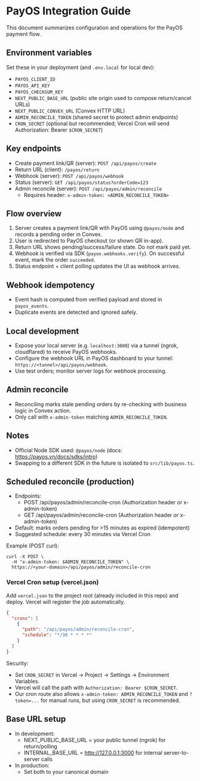 # PayOS Integration Guide

This document summarizes configuration and operations for the PayOS payment flow.

## Environment variables

Set these in your deployment (and `.env.local` for local dev):

- `PAYOS_CLIENT_ID`
- `PAYOS_API_KEY`
- `PAYOS_CHECKSUM_KEY`
- `NEXT_PUBLIC_BASE_URL` (public site origin used to compose return/cancel URLs)
- `NEXT_PUBLIC_CONVEX_URL` (Convex HTTP URL)
- `ADMIN_RECONCILE_TOKEN` (shared secret to protect admin endpoints)
- `CRON_SECRET` (optional but recommended; Vercel Cron will send Authorization: Bearer `$CRON_SECRET`)

## Key endpoints

- Create payment link/QR (server): `POST /api/payos/create`
- Return URL (client): `/payos/return`
- Webhook (server): `POST /api/payos/webhook`
- Status (server): `GET /api/payos/status?orderCode=123`
- Admin reconcile (server): `POST /api/payos/admin/reconcile`
  - Requires header: `x-admin-token: <ADMIN_RECONCILE_TOKEN>`

## Flow overview

1. Server creates a payment link/QR with PayOS using `@payos/node` and records a pending order in Convex.
2. User is redirected to PayOS checkout (or shown QR in-app).
3. Return URL shows pending/success/failure state. Do not mark paid yet.
4. Webhook is verified via SDK (`payos.webhooks.verify`). On successful event, mark the order `succeeded`.
5. Status endpoint + client polling updates the UI as webhook arrives.

## Webhook idempotency

- Event hash is computed from verified payload and stored in `payos_events`.
- Duplicate events are detected and ignored safely.

## Local development

- Expose your local server (e.g. `localhost:3000`) via a tunnel (ngrok, cloudflared) to receive PayOS webhooks.
- Configure the webhook URL in PayOS dashboard to your tunnel: `https://<tunnel>/api/payos/webhook`.
- Use test orders; monitor server logs for webhook processing.

## Admin reconcile

- Reconciling marks stale pending orders by re-checking with business logic in Convex action.
- Only call with `x-admin-token` matching `ADMIN_RECONCILE_TOKEN`.

## Notes

- Official Node SDK used: `@payos/node` (docs: https://payos.vn/docs/sdks/intro)
- Swapping to a different SDK in the future is isolated to `src/lib/payos.ts`.


## Scheduled reconcile (production)

- Endpoints:
  - POST /api/payos/admin/reconcile-cron (Authorization header or x-admin-token)
  - GET  /api/payos/admin/reconcile-cron (Authorization header or x-admin-token)
- Default: marks orders pending for >15 minutes as expired (idempotent)
- Suggested schedule: every 30 minutes via Vercel Cron

Example (POST curl):

```
curl -X POST \
  -H "x-admin-token: $ADMIN_RECONCILE_TOKEN" \
  https://<your-domain>/api/payos/admin/reconcile-cron
```

### Vercel Cron setup (vercel.json)

Add `vercel.json` to the project root (already included in this repo) and deploy. Vercel will register the job automatically.

```json
{
  "crons": [
    {
      "path": "/api/payos/admin/reconcile-cron",
      "schedule": "*/30 * * * *"
    }
  ]
}
```

Security:
- Set `CRON_SECRET` in Vercel → Project → Settings → Environment Variables.
- Vercel will call the path with `Authorization: Bearer $CRON_SECRET`.
- Our cron route also allows `x-admin-token: ADMIN_RECONCILE_TOKEN` and `?token=...` for manual runs, but using `CRON_SECRET` is recommended.

## Base URL setup

- In development:
  - NEXT_PUBLIC_BASE_URL = your public tunnel (ngrok) for return/polling
  - INTERNAL_BASE_URL = http://127.0.0.1:3000 for internal server-to-server calls
- In production:
  - Set both to your canonical domain

